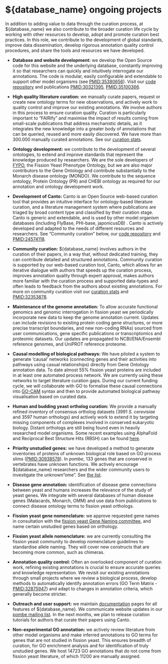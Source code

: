 # ${database_name} ongoing projects

In addition to adding value to data through the curation process, at ${database_name} we also contribute to the broader curation life cycle by working with other resources to develop, adopt and promote curation best practices. In this role, we contribute to the development of global standards, improve data dissemination, develop rigorous annotation quality control procedures, and share the tools and resources we have developed.

- **Database and website development:** we develop the Open Source code for this website and the underlying database, constantly improving it so that researchers can quickly and intuitively interrogate our annotations. The code is modular, easily configurable and extendable to support other model organisms (see [PMID:35380656](https://pubmed.ncbi.nlm.nih.gov/35380656/)). Visit our [code repository](https://github.com/pombase/website) and publications [PMID:30321395](https://pubmed.ncbi.nlm.nih.gov/30321395/), [PMID:35100366](https://pubmed.ncbi.nlm.nih.gov/35100366/).

- **High quality literature curation:** we manually curate papers, request or create new ontology terms for new observations, and actively work to quality control and improve our existing annotations. We involve authors in this process to ensure curation quality. Curation is particularly important to “FAIRify” and maximise the impact of results coming from small-scale publications that address mechanistic details, as it integrates the new knowledge into a greater body of annotations that can be queried, reused and more easily discovered. We have more than 300.000 manually curated annotations. See our [curation stats](https://curation.pombase.org/pombe/stats/annotation).

- **Ontology development:** we contribute to the development of several ontologies, to extend and improve standards that represent the knowledge produced by researchers. We are the sole developers of [FYPO](https://pubmed.ncbi.nlm.nih.gov/23658422/), the Fission Yeast Phenotype Ontology, but we are also major contributors to the Gene Ontology and contribute substantially to the Monarch disease ontology (MONDO). We contribute to the sequence ontology, Protein Ontology (PR) and CHEBI ontology as required for our annotation and ontology development work.

- **Development of Canto:** Canto is an Open Source web-based curation tool that provides an intuitive interface for ontology-based literature curation, and a literature management system where publications are triaged by broad content type and classified by their curation stage. Canto is generic and extendable, and is used by other model organism databases (including FlyBase, PHI-base, japonicusDB) . Canto is actively developed and adapted to the needs of different resources and researchers. See “Community curation” below, our [code repository](https://github.com/pombase/canto) and [PMID:24574118](https://pubmed.ncbi.nlm.nih.gov/24574118/).

- **Community curation:** ${database_name} involves authors in the curation of their papers, in a way that, without dedicated training, they can contribute detailed and structured annotations. Community curation is supported by our web-based curation tool, Canto, which allows for an iterative dialogue with authors that speeds up the curation process, improves annotation quality through expert approval, makes authors more familiar with the curation process and supported data-types and often leads to feedback from the authors about existing annotations. For more on community curation visit our [curation stats](https://curation.pombase.org/pombe/stats/annotation) and [PMID:32353878](https://pubmed.ncbi.nlm.nih.gov/32353878/).

- **Maintenance of the genome annotation:** To allow accurate functional genomics and genomic interrogation in fission yeast we periodically incorporate new data to keep the genome annotation current. Updates can include revisions to existing protein coding gene structures, or more precise transcript boundaries, and new non-coding RNAs) sourced from user communications, gene specific publications or transcriptomics and proteomic datasets. Our updates are propagated to NCBI/ENA/Ensembl reference genomes, and UniPROT reference proteome.

- **Causal modelling of biological pathways:** We have piloted a system to generate ‘causal’ networks (connecting genes and their activities into pathways using casual relationships) directly from Gene Ontology annotation data. To date almost 55% fission yeast proteins are included in at least one automated process network. We are currently using these networks to target literature curation gaps. During our current funding cycle, we will collaborate with GO to formalise these causal connections into [GO-CAM](http://geneontology.org/docs/gocam-overview/) syntax and then to provide automated biological pathway visualisation based on curated data.

- **Human and budding yeast ortholog curation:** We provide a manually refined inventory of consensus ortholog datasets (3991 *S. cerevisiae* and 3597 human orthologs) and actively work to extend it by targeting missing components of complexes involved in conserved eukaryotic biology. Distant orthologs are still being found even in heavily researched model organisms. Some recent examples using AlphaFold and Reciprocal Best Structure Hits (RBSH) can be found [here](https://doi.org/10.1101/2022.07.04.498216).

- **Priority unstudied genes:** we have developed a method to generate inventories of proteins of unknown biological role based on GO process slims ([PMID:30938578](https://pubmed.ncbi.nlm.nih.gov/30938578/)). In *pombe*, 133 genes that are conserved in vertebrates have unknown functions. We actively encourage ${database_name} researchers and the wider community users to investigate the unknown”ome”. See [the list](/status/priority-unstudied-genes).

- **Disease gene annotation:** identification of disease gene connections between yeast and humans increases the relevance of the study of yeast genes. We integrate with several databases of human disease genes (Malacards, Monarch, OMM) and use data from publications to connect disease ontology terms to fission yeast orthologs.

- **Fission yeast gene nomenclature:** we approve requested gene names in consultation with the [fission yeast Gene Naming committee](/submit-data/gene-naming-committee-members), and name certain unstudied genes based on orthology.

- **Fission yeast allele nomenclature:** we are currently consulting the fission yeast community to develop nomenclature guidelines to standardise allele naming. They will cover new constructs that are becoming more common, such as chimeras.

- **Annotation quality control:** Often an overlooked component of curation work, refining existing annotations is crucial to ensure accurate queries and knowledge representation. We revisit our existing annotations through small projects where we review a biological process, develop methods to automatically identify annotation errors (GO Term Matrix - [PMID:32875947](https://pubmed.ncbi.nlm.nih.gov/32875947/)) and adapt to changes in annotation criteria, which generally become stricter.

- **Outreach and user support:** we maintain [documentation](/documentation) pages for all features of ${database_name}. We communicate website updates in our [pombe mailing list](https://lists.cam.ac.uk/sympa/info/ucam-pombelist). In the next months, we plan to release curation tutorials for authors that curate their papers using Canto.

- **Non-experimental GO annotation:** we actively review literature from other model organisms and make inferred annotations to GO terms for genes that are not studied in fission yeast. This ensures breadth of curation, for GO enrichment analysis and for identification of truly unstudied genes. We host 14723 GO annotations that do not come from fission yeast literature, of which 11200 are manually assigned.
